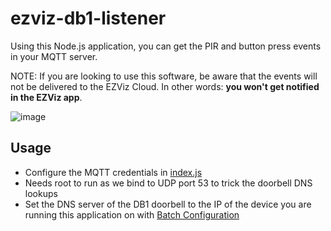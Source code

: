 # ezviz-db1-listener
Using this Node.js application, you can get the PIR and button press events in your MQTT server.

NOTE: If you are looking to use this software, be aware that the events will not be delivered to the EZViz Cloud. 
In other words: **you won't get notified in the EZViz app**.

![image](https://user-images.githubusercontent.com/1036887/169587830-b7f51d58-910b-4ab8-a943-711627c1e924.png)

## Usage
- Configure the MQTT credentials in [index.js](./index.js)
- Needs root to run as we bind to UDP port 53 to trick the doorbell DNS lookups
- Set the DNS server of the DB1 doorbell to the IP of the device you are running this application on with [Batch Configuration](https://www.hikvision.com/en/support/tools/hitools/cl25143e034aab161b/)
